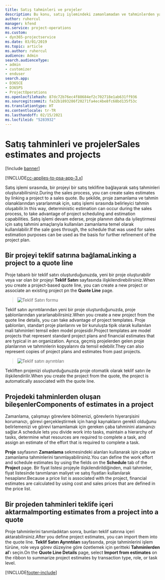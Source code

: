 ```yaml
---
title: Satış tahminleri ve projeler
description: Bu konu, satış işlemindeki zamanlamadan ve tahminlerden yararlanma hakkında bilgi sağlar.
author: ruhercul
manager: kfend
ms.service: project-operations
ms.custom:
- dyn365-projectservice
ms.date: 03/01/2019
ms.topic: article
ms.author: ruhercul
audience: Admin
search.audienceType:
- admin
- customizer
- enduser
search.app:
- D365CE
- D365PS
- ProjectOperations
ms.openlocfilehash: 87dc72b76ec4f88684ef2c702718e1ab631ff936
ms.sourcegitcommit: fa32b1893286f20271fa4ec4be8fc68bd135f53c
ms.translationtype: HT
ms.contentlocale: tr-TR
ms.lasthandoff: 02/15/2021
ms.locfileid: "5283932"
---
```

# <a name="sales-estimates-and-projects"></a><span data-ttu-id="2e34e-103">Satış tahminleri ve projeler</span><span class="sxs-lookup"><span data-stu-id="2e34e-103">Sales estimates and projects</span></span>

[!include [banner](../includes/psa-now-project-operations.md)]

[!INCLUDE[cc-applies-to-psa-app-3.x](../includes/cc-applies-to-psa-app-3x.md)]

<span data-ttu-id="2e34e-104">Satış işlemi sırasında, bir projeyi bir satış teklifine bağlayarak satış tahminleri oluşturabilirsiniz.</span><span class="sxs-lookup"><span data-stu-id="2e34e-104">During the sales process, you can create sales estimates by linking a project to a sales quote.</span></span> <span data-ttu-id="2e34e-105">Bu şekilde, proje zamanlama ve tahmin olanaklarından yararlanmak için, satış işlemi sırasında belirleyici tahmin oluşabilir.</span><span class="sxs-lookup"><span data-stu-id="2e34e-105">In this way, deterministic estimation can occur during the sales process, to take advantage of project scheduling and estimation capabilities.</span></span> <span data-ttu-id="2e34e-106">Satış işlemi devam ederse, proje planının daha da iyileştirmesi için satış tahmini amaçlarıyla kullanılan zamanlama temel olarak kullanılabilir.</span><span class="sxs-lookup"><span data-stu-id="2e34e-106">If the sale goes through, the schedule that was used for sales estimation purposes can be used as the basis for further refinement of the project plan.</span></span>

## <a name="linking-a-project-to-a-quote-line"></a><span data-ttu-id="2e34e-107">Bir projeyi teklif satırına bağlama</span><span class="sxs-lookup"><span data-stu-id="2e34e-107">Linking a project to a quote line</span></span>

<span data-ttu-id="2e34e-108">Proje tabanlı bir teklif satırı oluşturduğunuzda, yeni bir proje oluşturabilir veya var olan bir projeyi **Teklif Satırı** sayfasında ilişkilendirebilirsiniz.</span><span class="sxs-lookup"><span data-stu-id="2e34e-108">When you create a project-based quote line, you can create a new project or associate an existing project pn the **Quote Line** page.</span></span> 

> ![Teklif Satırı formu](media/project-8.png)
 
<span data-ttu-id="2e34e-110">Teklif satırı ayrıntılarından yeni bir proje oluşturduğunuzda, proje şablonlarından yararlanabilirsiniz.</span><span class="sxs-lookup"><span data-stu-id="2e34e-110">When you create a new project from the quote line details, you can take advantage of project templates.</span></span> <span data-ttu-id="2e34e-111">Proje şablonları, standart proje planlarını ve bir kuruluşta tipik olarak kullanılan mali tahminleri temsil eden model projesidir.</span><span class="sxs-lookup"><span data-stu-id="2e34e-111">Project templates are model projects that represent standard project plans and financial estimates that are typical in an organization.</span></span> <span data-ttu-id="2e34e-112">Ayrıca, geçmiş projelerden gelen proje planlarının ve tahminlerin kopyalarını da temsil edebilir.</span><span class="sxs-lookup"><span data-stu-id="2e34e-112">They can also represent copies of project plans and estimates from past projects.</span></span>

> ![Teklif satırı ayrıntıları](media/project-9.png)
  
<span data-ttu-id="2e34e-114">Tekliften projenizi oluşturduğunuzda proje otomatik olarak teklif satırı ile ilişkilendirilir.</span><span class="sxs-lookup"><span data-stu-id="2e34e-114">When you create the project from the quote, the project is automatically associated with the quote line.</span></span>

## <a name="components-of-estimates-in-a-project"></a><span data-ttu-id="2e34e-115">Projedeki tahminlerden oluşan bileşenler</span><span class="sxs-lookup"><span data-stu-id="2e34e-115">Components of estimates in a project</span></span>

<span data-ttu-id="2e34e-116">Zamanlama, çalışmayı görevlere bölmenizi, görevlerin hiyerarşisini korumanızı, görevi gerçekleştirmek için hangi kaynakların gerekli olduğunu belirlemenizi ve görevi tamamlamak için gereken çaba tahminini atamanızı sağlar.</span><span class="sxs-lookup"><span data-stu-id="2e34e-116">A schedule lets you divide work into tasks, maintain a hierarchy of tasks, determine what resources are required to complete a task, and assign an estimate of the effort that is required to complete a task.</span></span>

<span data-ttu-id="2e34e-117">**Proje** sayfasının **Zamanlama** sekmesindeki alanları kullanarak işin çaba ve zamanlama tahminlerini tanımlayabilirsiniz.</span><span class="sxs-lookup"><span data-stu-id="2e34e-117">You can define the work effort and schedule estimates by using the fields on the **Schedule** tab of the **Project** page.</span></span> <span data-ttu-id="2e34e-118">Bir fiyat listesi projeyle ilişkilendirildiğinden, mali tahminler, fiyat listesinde tanımlanan maliyet ve satış fiyatları kullanılarak hesaplanır.</span><span class="sxs-lookup"><span data-stu-id="2e34e-118">Because a price list is associated with the project, financial estimates are calculated by using cost and sales prices that are defined in the price list.</span></span>

## <a name="importing-estimates-from-a-project-into-a-quote"></a><span data-ttu-id="2e34e-119">Bir projeden tahminleri teklife içeri aktarma</span><span class="sxs-lookup"><span data-stu-id="2e34e-119">Importing estimates from a project into a quote</span></span>

<span data-ttu-id="2e34e-120">Proje tahminlerini tanımladıktan sonra, bunları teklif satırına içeri aktarabilirsiniz.</span><span class="sxs-lookup"><span data-stu-id="2e34e-120">After you define project estimates, you can import them into the quote line.</span></span> <span data-ttu-id="2e34e-121">**Teklif Satırı Ayrıntıları** sayfasında, proje tahminlerini işlem türüne, role veya görev düzeyine göre özetlemek için şeritteki **Tahminlerden al**'ı seçin.</span><span class="sxs-lookup"><span data-stu-id="2e34e-121">On the **Quote Line Details** page, select **Import from estimates** on the ribbon to summarize project estimates by transaction type, role, or task level.</span></span>


[!INCLUDE[footer-include](../includes/footer-banner.md)]